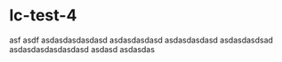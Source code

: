 # lc-test-4
asf asdf
 asdasdasdasdasd
asdasdasdasd
asdasdasdasd
asdasdasdsad
asdasdasdasdasdasd
asdasd
asdasdas

